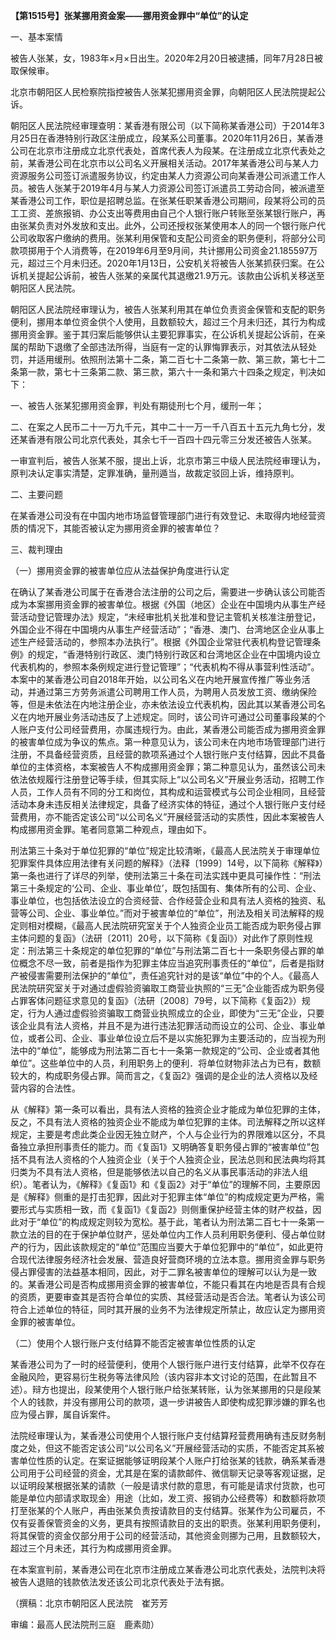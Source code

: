 **【第1515号】张某挪用资金案——挪用资金罪中“单位”的认定**

一、基本案情

被告人张某，女，1983年×月×日出生。2020年2月20日被逮捕，同年7月28日被取保候审。

北京市朝阳区人民检察院指控被告人张某犯挪用资金罪，向朝阳区人民法院提起公诉。

朝阳区人民法院经审理查明：某香港有限公司（以下简称某香港公司）于2014年3月25日在香港特别行政区注册成立，段某系公司董事。2020年11月26日，某香港公司在北京市注册成立北京代表处，首席代表人为段某。在注册成立北京代表处之前，某香港公司在北京市以公司名义开展相关活动。2017年某香港公司与某人力资源服务公司签订派遣服务协议，约定由某人力资源公司向某香港公司派遣工作人员。被告人张某于2019年4月与某人力资源公司签订派遣员工劳动合同，被派遣至某香港公司工作，职位是招聘总监。在张某任职某香港公司期间，段某将公司的员工工资、差旅报销、办公支出等费用由自己个人银行账户转账至张某银行账户，再由张某负责对外发放和支出。此外，公司还授权张某使用本人的同一个银行账户代公司收取客户缴纳的费用。张某利用保管和支配公司资金的职务便利，将部分公司款项掷用于个人消费等，在2019年6月至9月间，共计挪用公司资金21.185597万元，超过三个月未归还。2020年1月13日，公安机关将被告人张某抓获归案。在公诉机关提起公诉前，被告人张某的亲属代其退缴21.9万元。该款由公诉机关移送至朝阳区人民法院。

朝阳区人民法院经审理认为，被告人张某利用其在单位负责资金保管和支配的职务便利，挪用本单位资金供个人使用，且数额较大，超过三个月未归还，其行为构成挪用资金罪。鉴于其归案后能够供认主要犯罪事实，在公诉机关提起公诉前，在亲属的帮助下退缴了全部违法所得，当庭有一定的认罪悔罪表示，对其依法从轻处罚，并适用缓刑。依照刑法第十二条，第二百七十二条第一款、第三款，第七十二条第一款，第七十三条第二款、第三款，第六十一条和第六十四条之规定，判决如下：

一、被告人张某犯挪用资金罪，判处有期徒刑七个月，缓刑一年；

二、在案之人民币二十一万九千元，其中二十一万一千八百五十五元九角七分，发还某香港有限公司北京代表处，其余七千一百四十四元零三分发还被告人张某。

一审宣判后，被告人张某不服，提出上诉，北京市第三中级人民法院经审理认为，原判决认定事实清楚，定罪准确，量刑遁当，故裁定驳回上诉，维持原判。

二、主要问题

在某香港公司没有在中国内地市场监督管理部门进行有效登记、未取得内地经营资质的情况下，其能否被认定为挪用资金罪的被害单位？

三、裁判理由

（一）挪用资金罪的被害单位应从法益保护角度进行认定

在确认了某香港公司属于在香港合法注册的公司之后，需要进一步确认该公司能否成为本案挪用资金罪的被害单位。根据《外国（地区）企业在中国境内从事生产经营活动登记管理办法》规定，“未经审批机关批准和登记主管机关核准注册登记，外国企业不得在中国境内从事生产经营活动”；“香港、澳门、台湾地区企业从事上述生产经营活动的，参照本办法执行”。根据《外国企业常驻代表机构登记管理条例》的规定，“香港特别行政区、澳门特别行政区和台湾地区企业在中国境内设立代表机构的，参照本条例规定进行登记管理”；“代表机构不得从事营利性活动”。本案中的某香港公司自2018年开始，以公司名义在内地开展宣传推广等业务活动，并通过第三方劳务派遣公司聘用工作人员，为聘用人员发放工资、缴纳保险等，但是未依法在内地注册企业，亦未依法设立代表机构，因此其以某香港公司名义在内地开展业务活动违反了上述规定。同时，该公司许可通过公司董事段某的个人账户支付公司经营费用，亦属违规行为。由此，某香港公司能否成为挪用资金罪的被害单位成为争议的焦点。第一种意见认为，该公司未在内地市场管理部门进行注册，不具备经营资质，且经营的款项系通过个人银行账户支付结算，因此不具备单位的主体资格，本案被告人不构成挪用资金罪；第二种意见认为，虽然该公司未依法依规履行注册登记等手续，但其实际上“以公司名义”开展业务活动，招聘工作人员，工作人员有不同的分工和岗位，其构成和运营模式与公司企业相同，且经营活动本身未违反相关法律规定，具备了经济实体的特征，通过个人银行账户支付经营费用，亦不能否定该公司“以公司名义”开展经营活动的实质性，因此本案被告人构成挪用资金罪。笔者同意第二种观点，理由如下。

刑法第三十条对于单位犯罪的“单位”规定比较清晰，《最高人民法院关于审理单位犯罪案件具体应用法律有关问题的解释》（法释〔1999〕14号，以下简称《解释》）第一条也进行了详尽的列举，使刑法第三十条在司法实践中更具可操作性：“刑法第三十条规定的‘公司、企业、事业单位’，既包括国有、集体所有的公司、企业、事业单位，也包括依法设立的合资经营、合作经营企业和具有法人资格的独资、私营等公司、企业、事业单位。”而对于被害单位的“单位”，刑法及相关司法解释的规定则相对模糊，《最高人民法院研究室关于个人独资企业员工能否成为职务侵占罪主体问题的复函》（法研〔2011〕20号，以下简称《复函l》）对此作了原则性规定：刑法第三十条规定的单位犯罪的“单位”与刑法第二百七十一条职务侵占罪的单位概念不尽一致，前者是指作为犯罪主体应当追究刑事责任的“单位”，后者是指财产被侵害需要刑法保护的“单位”，责任追究针对的是该“单位”中的个人。《最高人民法院研究室关于对通过虚假验资骗取工商营业执照的“三无”企业能否成为职务侵占罪客体问题征求意见的复函》（法研〔2008〕79号，以下简称《复函2》）规定，行为人通过虚假验资骗取工商营业执照成立的企业，即使为“三无”企业，只要该企业具有法人资格，并且不是为进行违法犯罪活动而设立的公司、企业、事业单位，或者公司、企业、事业单位设立后不是以实施犯罪为主要活动的，应当视为刑法中的“单位”，能够成为刑法第二百七十一条第一款规定的“公司、企业或者其他单位”。这些单位中的人员，利用职务上的便利．将单位财物非法占为已有，数额较大的，构成职务侵占罪。简而言之，《复函2》强调的是企业的法人资格以及经营内容的合法性。

从《解释》第一条可以看出，具有法人资格的独资企业才能成为单位犯罪的主体，反之，不具有法人资格的独资企业不能成为单位犯罪的主体。司法解释之所以这样规定，主要是考虑此类企业因无独立财产，个人与企业行为的界限难以区分，不具备独立承担刑事责任的能力。而《复函1》又明确答复职务侵占罪的“被害单位”包括不具有法人资格的个人独资企业（关于个人独资企业，民法总则和民法典均将其归类为不具有法人资格，但是能够依法以自己的名义从事民事活动的非法人组织）。笔者认为，《解释》《复函1》和《复函2》对于“单位”的理解不同，主要原因是《解释》侧重的是打击犯罪，因此对于犯罪主体“单位”的构成规定更为严格，需要形式与实质相一致，而《复函1》《复函2》则侧重保护经营主体的财产权益，因此对于“单位”的构成规定则较为宽松。基于此，笔者认为刑法第二百七十一条第一款立法的目的在于保护单位财产，惩处单位内工作人员利用职务便利、侵占单位财产的行为，因此该款规定的“单位”范围应当要大于单位犯罪中的“单位”，如此更符合现代法律服务经济社会发展、营造良好营商环境的立法本意。挪用资金罪与职务侵占罪侵害的法益基本相同，因此，对于二罪名被害单位的理解可以认为是一致的。某香港公司是否构成挪用资金罪的被害单位，不能只看其在内地是否具有合规的资质，更要审查其是否符合单位的实质、其经营活动是否合法。笔者认为该公司符合上述单位的特征，同时其开展的业务不为法律规定所禁止，故应认定为挪用资金罪的被害单位。

（二）使用个人银行账户支付结算不能否定被害单位性质的认定

某香港公司为了一时的经营便利，使用个人银行账户进行支付结算，此举不仅存在金融风险，更容易衍生税务等法律风险（该内容非本文讨论的范围，在此暂且不述）。辩方也提出，段某使用个人银行账户给张某转账，认为张某挪用的只是段某个人的钱款，并没有挪用公司的款项，退一步讲被告人即使构成犯罪涉嫌的罪名也应为侵占罪，属自诉案件。

法院经审理认为，某香港公司使用个人银行账户支付结算羟营费用确有违反财务制度之处，但这不能否定该公司“以公司名义”开展经营活动的实质，不能否定其系被害单位性质的认定。在案证据能够证明段某个人账户打给张某的钱款，确系某香港公司用于公司经营的资金，尤其是在案的请款邮件、微信聊天记录等客观证据，足以证明段某根据张某的请款（一般是请求付款的意思，有可能是请求付货款，也可能是单位内部请求取现金）用途（比如，发工资、报销办公经费等）和数额将款项打至张某的个人账户，再由张某负责按请款目的支付结算。张某作为公司雇员，不仅有妥善保管资金的义务，更具有按照请款目的支出的职责。张某利用职务便利，将其保管的资金仅部分用于公司的经营活动，其他资金则挪为己用，且数额较大，超过三个月未还，其行为构成挪用资金罪。

在本案宣判前，某香港公司在北京市注册成立某香港公司北京代表处，法院判决将被告人退赔的钱款依法发还该公司北京代表处于法有据。

（撰稿：北京市朝阳区人民法院　崔芳芳

审编：最高人民法院刑三庭　鹿素勋）